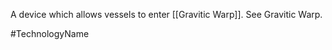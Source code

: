 A device which allows vessels to enter <span class="miscellaneous">[[Gravitic Warp]]</span>.
See Gravitic Warp.

#TechnologyName